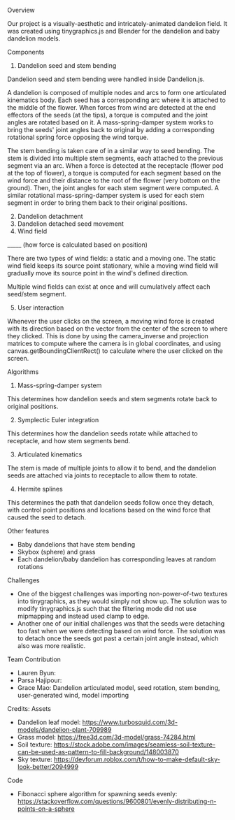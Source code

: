 Overview

Our project is a visually-aesthetic and intricately-animated dandelion field. It was created using tinygraphics.js and Blender for the dandelion and baby dandelion models.

Components
1. Dandelion seed and stem bending

Dandelion seed and stem bending were handled inside Dandelion.js. 

A dandelion is composed of multiple nodes and arcs to form one articulated kinematics body. Each seed has a corresponding arc where it is attached to the middle of the flower. When forces from wind are detected at the end effectors of the seeds (at the tips), a torque is computed and the joint angles are rotated based on it. A mass-spring-damper system works to bring the seeds' joint angles back to original by adding a corresponding rotational spring force opposing the wind torque.

The stem bending is taken care of in a similar way to seed bending. The stem is divided into multiple stem segments, each attached to the previous segment via an arc. When a force is detected at the receptacle (flower pod at the top of flower), a torque is computed for each segment based on the wind force and their distance to the root of the flower (very bottom on the ground). Then, the joint angles for each stem segment were computed. A similar rotational mass-spring-damper system is used for each stem segment in order to bring them back to their original positions.

2. Dandelion detachment
3. Dandelion detached seed movement
4. Wind field

_____ (how force is calculated based on position)

There are two types of wind fields: a static and a moving one. The static wind field keeps its source point stationary, while a moving wind field will gradually move its source point in the wind's defined direction.

Multiple wind fields can exist at once and will cumulatively affect each seed/stem segment.

5. User interaction

Whenever the user clicks on the screen, a moving wind force is created with its direction based on the vector from the center of the screen to where they clicked. This is done by using the camera_inverse and projection matrices to compute where the camera is in global coordinates, and using canvas.getBoundingClientRect() to calculate where the user clicked on the screen.

Algorithms
1. Mass-spring-damper system

This determines how dandelion seeds and stem segments rotate back to original positions.

2. Symplectic Euler integration

This determines how the dandelion seeds rotate while attached to receptacle, and how stem segments bend.

3. Articulated kinematics

The stem is made of multiple joints to allow it to bend, and the dandelion seeds are attached via joints to receptacle to allow them to rotate.

4. Hermite splines

This determines the path that dandelion seeds follow once they detach, with control point positions and locations based on the wind force that caused the seed to detach.


Other features
- Baby dandelions that have stem bending
- Skybox (sphere) and grass
- Each dandelion/baby dandelion has corresponding leaves at random rotations

Challenges
- One of the biggest challenges was importing non-power-of-two textures into tinygraphics, as they would simply not show up. The solution was to modify tinygraphics.js such that the filtering mode did not use mipmapping and instead used clamp to edge.
- Another one of our initial challenges was that the seeds were detaching too fast when we were detecting based on wind force. The solution was to detach once the seeds got past a certain joint angle instead, which also was more realistic.

Team Contribution
- Lauren Byun:
- Parsa Hajipour:
- Grace Mao: Dandelion articulated model, seed rotation, stem bending, user-generated wind, model importing

Credits:
Assets
- Dandelion leaf model: https://www.turbosquid.com/3d-models/dandelion-plant-709989
- Grass model: https://free3d.com/3d-model/grass-74284.html 
- Soil texture: https://stock.adobe.com/images/seamless-soil-texture-can-be-used-as-pattern-to-fill-background/148003870
- Sky texture: https://devforum.roblox.com/t/how-to-make-default-sky-look-better/2094999

Code
- Fibonacci sphere algorithm for spawning seeds evenly: https://stackoverflow.com/questions/9600801/evenly-distributing-n-points-on-a-sphere